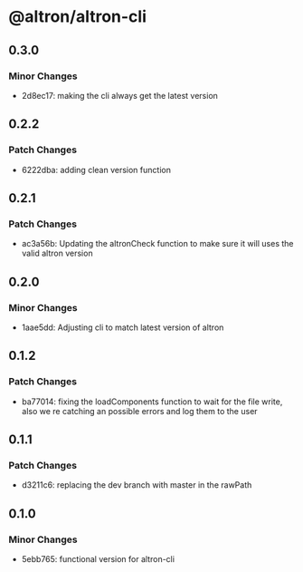 # @altron/altron-cli

## 0.3.0

### Minor Changes

- 2d8ec17: making the cli always get the latest version

## 0.2.2

### Patch Changes

- 6222dba: adding clean version function

## 0.2.1

### Patch Changes

- ac3a56b: Updating the altronCheck function to make sure it will uses the valid altron version

## 0.2.0

### Minor Changes

- 1aae5dd: Adjusting cli to match latest version of altron

## 0.1.2

### Patch Changes

- ba77014: fixing the loadComponents function to wait for the file write, also we re catching an possible errors and log them to the user

## 0.1.1

### Patch Changes

- d3211c6: replacing the dev branch with master in the rawPath

## 0.1.0

### Minor Changes

- 5ebb765: functional version for altron-cli
